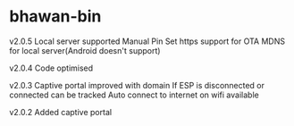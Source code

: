 # bhawan-bin

v2.0.5
Local server supported
Manual Pin Set
https support for OTA
MDNS for local server(Android doesn't support)

v2.0.4
Code optimised

v2.0.3
Captive portal improved with domain
If ESP is disconnected or connected can be tracked
Auto connect to internet on wifi available

v2.0.2
Added captive portal


